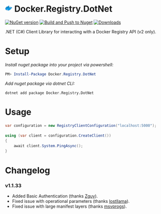 # ![docker icon](https://raw.githubusercontent.com/ChangemakerStudios/Docker.Registry.DotNet/develop/assets/docker_registry_dotnet-24p.png) Docker.Registry.DotNet

[![NuGet version](https://badge.fury.io/nu/Docker.Registry.DotNet.svg)](https://badge.fury.io/nu/Docker.Registry.DotNet)
[![Build and Push to Nuget](https://github.com/ChangemakerStudios/Docker.Registry.DotNet/actions/workflows/publish.yml/badge.svg)](https://github.com/ChangemakerStudios/Docker.Registry.DotNet/actions/workflows/publish.yml)
[![Downloads](https://img.shields.io/nuget/dt/Docker.Registry.DotNet.svg?logo=nuget&color=purple)](https://www.nuget.org/packages/Docker.Registry.DotNet)

.NET (C#) Client Library for interacting with a Docker Registry API (v2 only).

# Setup
*Install nuget package into your project via powershell:*
```powershell
PM> Install-Package Docker.Registry.DotNet
```

*Add nuget package via dotnet CLI:*
```
dotnet add package Docker.Registry.DotNet
```

# Usage
```csharp
var configuration = new RegistryClientConfiguration("localhost:5000");

using (var client = configuration.CreateClient())
{
    await client.System.PingAsync();
}
```

# Changelog

### v1.1.33
* Added Basic Authentication (thanks [Zguy](https://github.com/Zguy)).
* Fixed issue with operational parameters (thanks [lostllama](https://github.com/lostllama)).
* Fixed issue with large manifest layers (thanks [msvprogs](https://github.com/msvprogs)).
